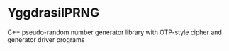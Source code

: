 # YggdrasilPRNG
C++ pseudo-random number generator library with OTP-style cipher and generator driver programs
